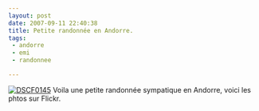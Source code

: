 ```yaml
---
layout: post
date: 2007-09-11 22:40:38
title: Petite randonnée en Andorre.
tags:
 - andorre
 - emi
 - randonnee

---
```


[![DSCF0145](http://farm2.static.flickr.com/1202/1361551169_002eca7f58_s.jpg)](http://www.flickr.com/photos/12501436@N05/1361551169/) Voila une petite randonnée sympatique en Andorre, voici les phtos sur Flickr.
